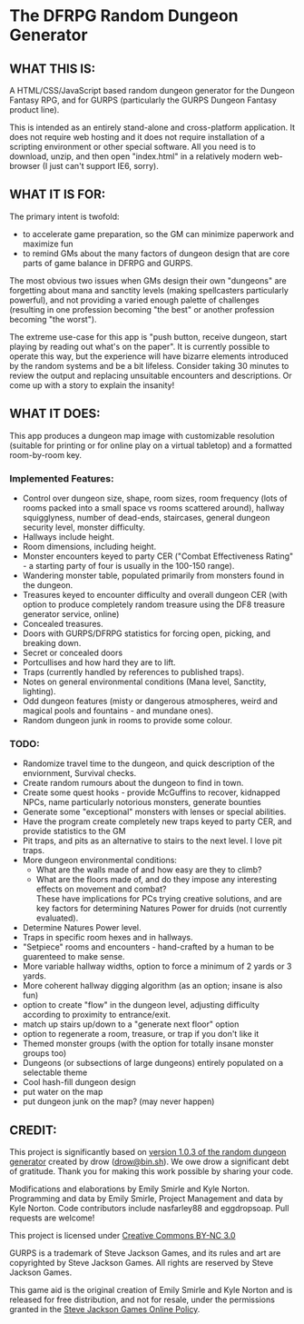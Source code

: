 ﻿# The DFRPG Random Dungeon Generator
## WHAT THIS IS:
A HTML/CSS/JavaScript based random dungeon generator for the Dungeon Fantasy RPG, and for GURPS (particularly the GURPS Dungeon Fantasy product line).

This is intended as an entirely stand-alone and cross-platform application. It does not require web hosting and it does not require installation of a scripting environment or other special software. All you need is to download, unzip, and then open "index.html" in a relatively modern web-browser (I just can't support IE6, sorry).

## WHAT IT IS FOR:
The primary intent is twofold:
* to accelerate game preparation, so the GM can minimize paperwork and maximize fun
* to remind GMs about the many factors of dungeon design that are core parts of game balance in DFRPG and GURPS.

The most obvious two issues when GMs design their own "dungeons" are forgetting about mana and sanctity levels (making spellcasters particularly powerful), and not providing a varied enough palette of challenges (resulting in one profession becoming "the best" or another profession becoming "the worst").

The extreme use-case for this app is "push button, receive dungeon, start playing by reading out what's on the paper". It is currently possible to operate this way, but the experience will have bizarre elements introduced by the random systems and be a bit lifeless. Consider taking 30 minutes to review the output and replacing unsuitable encounters and descriptions. Or come up with a story to explain the insanity!

## WHAT IT DOES:
This app produces a dungeon map image with customizable resolution (suitable for printing or for online play on a virtual tabletop) and a formatted room-by-room key.

### Implemented Features:
* Control over dungeon size, shape, room sizes, room frequency (lots of rooms packed into a small space vs rooms scattered around), hallway squigglyness, number of dead-ends, staircases, general dungeon security level, monster difficulty.
* Hallways include height.
* Room dimensions, including height.
* Monster encounters keyed to party CER ("Combat Effectiveness Rating" - a starting party of four is usually in the 100-150 range).
* Wandering monster table, populated primarily from monsters found in the dungeon.
* Treasures keyed to encounter difficulty and overall dungeon CER (with option to produce completely random treasure using the DF8 treasure generator service, online)
* Concealed treasures.
* Doors with GURPS/DFRPG statistics for forcing open, picking, and breaking down.
* Secret or concealed doors
* Portcullises and how hard they are to lift.
* Traps (currently handled by references to published traps).
* Notes on general environmental conditions (Mana level, Sanctity, lighting).
* Odd dungeon features (misty or dangerous atmospheres, weird and magical pools and fountains - and mundane ones).
* Random dungeon junk in rooms to provide some colour.

### TODO:
* Randomize travel time to the dungeon, and quick description of the enviornment, Survival checks.
* Create random rumours about the dungeon to find in town.
* Create some quest hooks - provide McGuffins to recover, kidnapped NPCs, name particularly notorious monsters, generate bounties
* Generate some "exceptional" monsters with lenses or special abilities.
* Have the program create completely new traps keyed to party CER, and provide statistics to the GM
* Pit traps, and pits as an alternative to stairs to the next level. I love pit traps.
* More dungeon environmental conditions: 
  * What are the walls made of and how easy are they to climb? 
  * What are the floors made of, and do they impose any interesting effects on movement and combat?  
    These have implications for PCs trying creative solutions, and are key factors for determining Natures Power for druids (not currently evaluated).
* Determine Natures Power level.
* Traps in specific room hexes and in hallways.
* "Setpiece" rooms and encounters - hand-crafted by a human to be guarenteed to make sense.
* More variable hallway widths, option to force a minimum of 2 yards or 3 yards.
* More coherent hallway digging algorithm (as an option; insane is also fun)
* option to create "flow" in the dungeon level, adjusting difficulty according to proximity to entrance/exit.
* match up stairs up/down to a "generate next floor" option
* option to regenerate a room, treasure, or trap if you don't like it
* Themed monster groups (with the option for totally insane monster groups too)
* Dungeons (or subsections of large dungeons) entirely populated on a selectable theme
* Cool hash-fill dungeon design
* put water on the map
* put dungeon junk on the map? (may never happen)

## CREDIT:

This project is significantly based on [version 1.0.3 of the random dungeon generator][drow] created by drow (drow@bin.sh).
We owe drow a significant debt of gratitude. Thank you for making this work possible by sharing your code.

Modifications and elaborations by Emily Smirle and Kyle Norton. Programming and data by Emily Smirle, Project Management and data by Kyle Norton. Code contributors include nasfarley88 and eggdropsoap. Pull requests are welcome!

This project is licensed under [Creative Commons BY-NC 3.0][creativecommons]

GURPS is a trademark of Steve Jackson Games, and its rules and art are copyrighted by Steve Jackson Games. 
All rights are reserved by Steve Jackson Games. 

This game aid is the original creation of Emily Smirle and Kyle Norton and is released for free distribution, 
and not for resale, under the permissions granted in the [Steve Jackson Games Online Policy][sjgamesonlinepolicy].

[drow]: http://donjon.bin.sh
[sjgamesonlinepolicy]: http://www.sjgames.com/general/online_policy.html
[creativecommons]: http://creativecommons.org/licenses/by-nc/3.0/